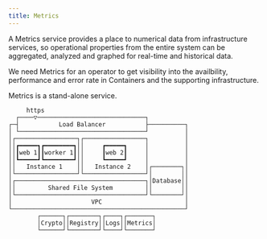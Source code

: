 ```yaml
---
title: Metrics
---
```


A Metrics service provides a place to numerical data from infrastructure services, so operational properties from the entire system can be aggregated, analyzed and graphed for real-time and historical data.

We need Metrics for an operator to get visibility into the availbility, performance and error rate in Containers and the supporting infrastructure.

Metrics is a stand-alone service.

```ascii
     https                                        
  ┌────▽──────────────────────────────┐           
┌─┤           Load Balancer           ├──────────┐
│ └───────────────────────────────────┘          │
│┌─────────────────┐┌─────────────────┐          │
││┏━━━━━┓┏━━━━━━━━┓││     ┏━━━━━┓     │          │
││┃web 1┃┃worker 1┃││     ┃web 2┃     │          │
││┗━━━━━┛┗━━━━━━━━┛││     ┗━━━━━┛     │          │
││   Instance 1    ││   Instance 2    │┌────────┐│
│└─────────────────┘└─────────────────┘│        ││
│┌────────────────────────────────────┐│Database││
││         Shared File System         ││        ││
│└────────────────────────────────────┘└────────┘│
│                      VPC                       │
└────────────────────────────────────────────────┘
        ┌──────┐┌────────┐┌────┐┌───────┐         
        │Crypto││Registry││Logs││Metrics│         
        └──────┘└────────┘└────┘└───────┘         
```